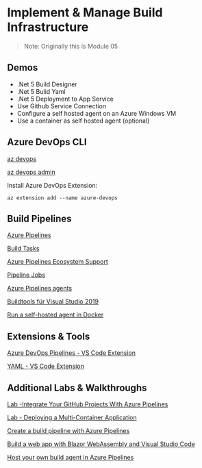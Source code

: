 # Implement & Manage Build Infrastructure

> Note: Originally this is Module 05

## Demos

-   .Net 5 Build Designer
-   .Net 5 Bulid Yaml
-   .Net 5 Deployment to App Service
-   Use Github Service Connection
-   Configure a self hosted agent on an Azure Windows VM
-   Use a container as self hosted agent (optional)

## Azure DevOps CLI

[az devops](https://docs.microsoft.com/en-us/cli/azure/ext/azure-devops/?view=azure-cli-latest)

[az devops admin](https://docs.microsoft.com/en-us/cli/azure/ext/azure-devops/devops?view=azure-cli-latest)

Install Azure DevOps Extension:

```
az extension add --name azure-devops
```

## Build Pipelines

[Azure Pipelines](https://docs.microsoft.com/en-us/azure/devops/pipelines/get-started/key-pipelines-concepts?view=azure-devops)

[Build Tasks](https://docs.microsoft.com/en-us/azure/devops/pipelines/tasks/?view=azure-devops)

[Azure Pipelines Ecosystem Support](https://docs.microsoft.com/en-us/azure/devops/pipelines/ecosystems/ecosystems?view=azure-devops)

[Pipeline Jobs](https://docs.microsoft.com/en-us/azure/devops/pipelines/process/phases?view=azure-devops&tabs=yaml#define-a-single-job)

[Azure Pipelines agents](https://docs.microsoft.com/en-us/azure/devops/pipelines/agents/agents?view=azure-devops&tabs=browser)

[Buildtools für Visual Studio 2019](https://visualstudio.microsoft.com/de/downloads/?rr=https%3A%2F%2Fwww.google.com%2F)

[Run a self-hosted agent in Docker](https://docs.microsoft.com/en-us/azure/devops/pipelines/agents/docker?view=azure-devops)

## Extensions & Tools

[Azure DevOps Pipelines - VS Code Extension](https://marketplace.visualstudio.com/items?itemName=ms-azure-devops.azure-pipelines)

[YAML - VS Code Extension](https://marketplace.visualstudio.com/items?itemName=redhat.vscode-yaml)

## Additional Labs & Walkthroughs

[Lab -Integrate Your GitHub Projects With Azure Pipelines](https://www.azuredevopslabs.com/labs/azuredevops/github-integration/)

[Lab - Deploying a Multi-Container Application](https://azuredevopslabs.com/labs/vstsextend/kubernetes/)

[Create a build pipeline with Azure Pipelines](https://docs.microsoft.com/en-us/learn/modules/create-a-build-pipeline/)

[Build a web app with Blazor WebAssembly and Visual Studio Code](https://docs.microsoft.com/en-us/learn/modules/build-blazor-webassembly-visual-studio-code/)

[Host your own build agent in Azure Pipelines](https://docs.microsoft.com/en-us/learn/modules/host-build-agent/)
